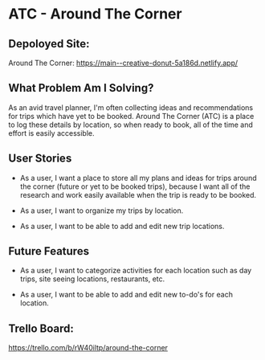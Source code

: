 # ATC - Around The Corner

## Depoloyed Site:

Around The Corner: https://main--creative-donut-5a186d.netlify.app/

## What Problem Am I Solving?

As an avid travel planner, I'm often collecting ideas and recommendations for trips which have yet to be booked. Around The Corner (ATC) is a place to log these details by location, so when ready to book, all of the time and effort is easily accessible.

## User Stories

 - As a user, I want a place to store all my plans and ideas for trips around the corner (future or yet to be booked trips), because I want all of the research and work easily available when the trip is ready to be booked.

 - As a user, I want to organize my trips by location.

 - As a user, I want to be able to add and edit new trip locations.

## Future Features

- As a user, I want to categorize activities for each location such as day trips, site seeing locations, restaurants, etc.

- As a user, I want to be able to add and edit new to-do's for each location.


## Trello Board: 
https://trello.com/b/rW40iltp/around-the-corner